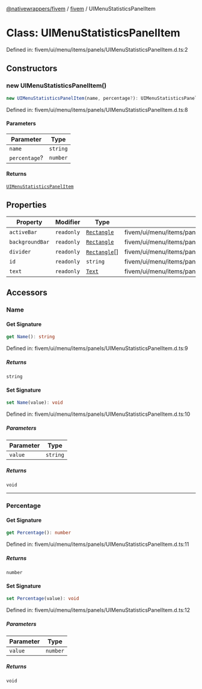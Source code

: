 [@nativewrappers/fivem](../../README.md) / [fivem](../README.md) / UIMenuStatisticsPanelItem

# Class: UIMenuStatisticsPanelItem

Defined in: fivem/ui/menu/items/panels/UIMenuStatisticsPanelItem.d.ts:2

## Constructors

### new UIMenuStatisticsPanelItem()

```ts
new UIMenuStatisticsPanelItem(name, percentage?): UIMenuStatisticsPanelItem
```

Defined in: fivem/ui/menu/items/panels/UIMenuStatisticsPanelItem.d.ts:8

#### Parameters

| Parameter | Type |
| ------ | ------ |
| `name` | `string` |
| `percentage`? | `number` |

#### Returns

[`UIMenuStatisticsPanelItem`](UIMenuStatisticsPanelItem.md)

## Properties

| Property | Modifier | Type | Defined in |
| ------ | ------ | ------ | ------ |
| <a id="activebar"></a> `activeBar` | `readonly` | [`Rectangle`](Rectangle.md) | fivem/ui/menu/items/panels/UIMenuStatisticsPanelItem.d.ts:5 |
| <a id="backgroundbar"></a> `backgroundBar` | `readonly` | [`Rectangle`](Rectangle.md) | fivem/ui/menu/items/panels/UIMenuStatisticsPanelItem.d.ts:6 |
| <a id="divider"></a> `divider` | `readonly` | [`Rectangle`](Rectangle.md)[] | fivem/ui/menu/items/panels/UIMenuStatisticsPanelItem.d.ts:7 |
| <a id="id"></a> `id` | `readonly` | `string` | fivem/ui/menu/items/panels/UIMenuStatisticsPanelItem.d.ts:3 |
| <a id="text"></a> `text` | `readonly` | [`Text`](Text.md) | fivem/ui/menu/items/panels/UIMenuStatisticsPanelItem.d.ts:4 |

## Accessors

### Name

#### Get Signature

```ts
get Name(): string
```

Defined in: fivem/ui/menu/items/panels/UIMenuStatisticsPanelItem.d.ts:9

##### Returns

`string`

#### Set Signature

```ts
set Name(value): void
```

Defined in: fivem/ui/menu/items/panels/UIMenuStatisticsPanelItem.d.ts:10

##### Parameters

| Parameter | Type |
| ------ | ------ |
| `value` | `string` |

##### Returns

`void`

***

### Percentage

#### Get Signature

```ts
get Percentage(): number
```

Defined in: fivem/ui/menu/items/panels/UIMenuStatisticsPanelItem.d.ts:11

##### Returns

`number`

#### Set Signature

```ts
set Percentage(value): void
```

Defined in: fivem/ui/menu/items/panels/UIMenuStatisticsPanelItem.d.ts:12

##### Parameters

| Parameter | Type |
| ------ | ------ |
| `value` | `number` |

##### Returns

`void`
